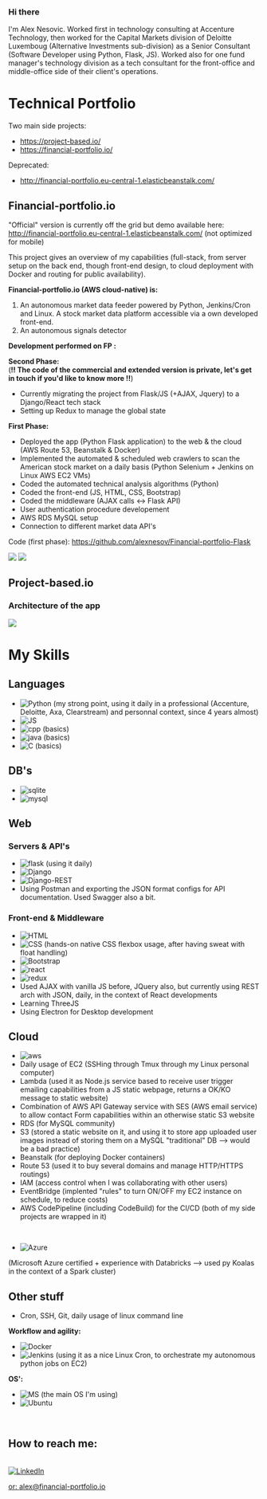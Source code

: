 ### Hi there 

I'm Alex Nesovic. Worked first in technology consulting at Accenture Technology, then worked for the Capital Markets division of Deloitte Luxemboug (Alternative Investments sub-division) as a Senior Consultant (Software Developer using Python, Flask, JS). Worked also for one fund manager's technology division as a tech consultant for the front-office and middle-office side of their client's operations. <br>

# Technical Portfolio

Two main side projects: 
- https://project-based.io/
- https://financial-portfolio.io/
  
Deprecated:
- http://financial-portfolio.eu-central-1.elasticbeanstalk.com/ 

## Financial-portfolio.io

"Official" version is currently off the grid but demo available here: http://financial-portfolio.eu-central-1.elasticbeanstalk.com/  (not optimized for mobile)

This project gives an overview of my capabilities (full-stack, from server setup on the back end, though front-end design, to cloud deployment with Docker and routing for public availability).

<b>Financial-portfolio.io (AWS cloud-native) is: </b>
1. An autonomous market data feeder powered by Python, Jenkins/Cron and Linux. A stock market data platform accessible via a own developed front-end.
2. An autonomous signals detector

<b>Development performed on FP : </b>

<b>Second Phase:</b> <br> (**!! The code of the commercial and extended version is private, let's get in touch if you'd like to know more !!**)
- Currently migrating the project from Flask/JS (+AJAX, Jquery) to a Django/React tech stack
- Setting up Redux to manage the global state

<b>First Phase:</b> <br>
- Deployed the app (Python Flask application) to the web & the cloud (AWS Route 53, Beanstalk & Docker)
- Implemented the automated & scheduled web crawlers to scan the American stock market on a daily basis (Python Selenium + Jenkins on Linux AWS EC2 VMs)
- Coded the automated technical analysis algorithms (Python)
- Coded the front-end (JS, HTML, CSS, Bootstrap)
- Coded the middleware (AJAX calls <-> Flask API)
- User authentication procedure developement
- AWS RDS MySQL setup 
- Connection to different market data API's

Code (first phase): https://github.com/alexnesov/Financial-portfolio-Flask

<img src="https://github.com/alexnesov/Financial-portfolio-io-advanced-Flask/blob/main/SV/static/signal_flow_na2.png">
<img src="https://github.com/alexnesov/Get-the-signals/blob/8dab1ac794c2fe0524169f6ca1cd316cad621bf1/SV/static/dash.png">

## Project-based.io

### Architecture of the app

<img src="https://github.com/alexnesov/project_based_io/blob/main/documentation/diagrams/data_flow.png">


# My Skills

## Languages
- <img alt="Python" src="https://img.shields.io/badge/Python-3776AB?style=for-the-badge&logo=python&logoColor=white"/> (my strong point, using it daily in a professional (Accenture, Deloitte, Axa, Clearstream) and personnal context, since 4 years almost)
- <img alt="JS" src="https://img.shields.io/badge/JavaScript-F7DF1E?style=for-the-badge&logo=javascript&logoColor=black"/> 
- <img alt="cpp" src="https://img.shields.io/badge/C%2B%2B-00599C?style=for-the-badge&logo=c%2B%2B&logoColor=white"/> (basics)
- <img alt="java" src="https://img.shields.io/badge/Java-ED8B00?style=for-the-badge&logo=java&logoColor=white"/> (basics)
- <img alt="C" src="https://img.shields.io/badge/C-00599C?style=for-the-badge&logo=c&logoColor=white"/> (basics)


## DB's
- <img alt="sqlite" src="https://img.shields.io/badge/SQLite-07405E?style=for-the-badge&logo=sqlite&logoColor=white"/>
- <img alt="mysql" src="https://img.shields.io/badge/MySQL-00000F?style=for-the-badge&logo=mysql&logoColor=white"/>

## Web

### Servers & API's
- <img alt="flask" src="https://img.shields.io/badge/Flask-000000?style=for-the-badge&logo=flask&logoColor=white"/> (using it daily)
- <img alt="Django" src="https://img.shields.io/badge/Django-092E20?style=for-the-badge&logo=django&logoColor=green"/>
- <img alt="Django-REST" src="https://img.shields.io/badge/DJANGO-REST-ff1709?style=for-the-badge&logo=django&logoColor=white&color=ff1709&labelColor=gray"/>
- Using Postman and exporting the JSON format configs for API documentation. Used Swagger also a bit.

### Front-end & Middleware
- <img alt="HTML" src="https://img.shields.io/badge/HTML-239120?style=for-the-badge&logo=html5&logoColor=white"/>
- <img alt="CSS" src="https://img.shields.io/badge/CSS-239120?&style=for-the-badge&logo=css3&logoColor=white"/> (hands-on native CSS flexbox usage, after having sweat with float handling)
- <img alt="Bootstrap" src="https://img.shields.io/badge/Bootstrap-563D7C?style=for-the-badge&logo=bootstrap&logoColor=white"/>
- <img alt="react" src="https://img.shields.io/badge/React-20232A?style=for-the-badge&logo=react&logoColor=61DAFB"/> 
- <img alt="redux" src="https://img.shields.io/badge/Redux-593D88?style=for-the-badge&logo=redux&logoColor=white"/> 
- Used AJAX with vanilla JS before, JQuery also, but currently using REST arch with JSON, daily, in the context of React developments
- Learning ThreeJS
- Using Electron for Desktop development 

## Cloud

   
- <img alt="aws" src="https://img.shields.io/badge/Amazon_AWS-FF9900?style=for-the-badge&logo=amazonaws&logoColor=white"/>
- Daily usage of EC2 (SSHing through Tmux through my Linux personal computer)
- Lambda (used it as Node.js service based to receive user trigger emailing capabilities from a JS static webpage, returns a OK/KO message to static website)
- Combination of AWS API Gateway service with SES (AWS email service) to allow contact Form capabilities within an otherwise static S3 website
- RDS (for MySQL community)
- S3 (stored a static website on it, and using it to store app uploaded user images instead of storing them on a MySQL "traditional" DB --> would be a bad practice)
- Beanstalk (for deploying Docker containers)
- Route 53 (used it to buy several domains and manage HTTP/HTTPS routings)
- IAM (access control when I was collaborating with other users)
- EventBridge (implented "rules" to turn ON/OFF my EC2 instance on schedule, to reduce costs)
- AWS CodePipeline (including CodeBuild) for the CI/CD (both of my side projects are wrapped in it)

<br>

- <img alt="Azure" src="https://img.shields.io/badge/microsoft%20azure-0089D6?style=for-the-badge&logo=microsoft-azure&logoColor=white"/>
(Microsoft Azure certified + experience with Databricks --> used py Koalas in the context of a Spark cluster)

## Other stuff

- Cron, SSH, Git, daily usage of linux command line


<b>Workflow and agility: </b>
- <img alt="Docker" src="https://img.shields.io/badge/Docker-2CA5E0?style=for-the-badge&logo=docker&logoColor=white"/>
- <img alt="Jenkins" src="https://img.shields.io/badge/Jenkins-D24939?style=for-the-badge&logo=Jenkins&logoColor=white"/> (using it as a nice Linux Cron, to orchestrate my autonomous python jobs on EC2)


<b>OS': </b>
- <img alt="MS" src="https://img.shields.io/badge/Ubuntu-E95420?style=for-the-badge&logo=ubuntu&logoColor=white"/> (the main OS I'm using)
- <img alt="Ubuntu" src="https://img.shields.io/badge/Windows-0078D6?style=for-the-badge&logo=windows&logoColor=white"/>

<br>

## How to reach me: 

<br>
<a href="https://www.linkedin.com/in/alexandre-nesovic-627004144">
<img alt="LinkedIn" src="https://img.shields.io/badge/LinkedIn-0077B5?style=for-the-badge&logo=linkedin&logoColor=white"/>

or: alex@financial-portfolio.io




